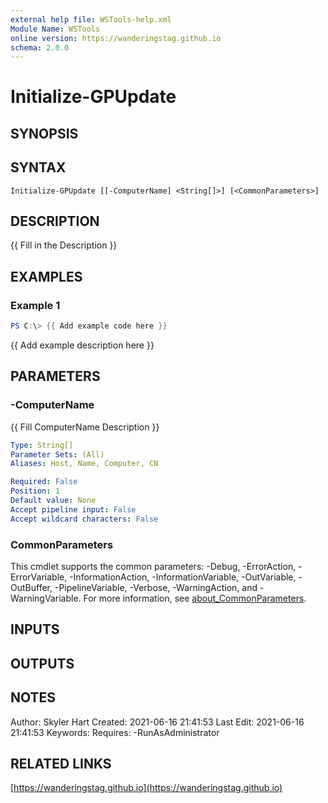 ```yaml
---
external help file: WSTools-help.xml
Module Name: WSTools
online version: https://wanderingstag.github.io
schema: 2.0.0
---
```


# Initialize-GPUpdate

## SYNOPSIS

## SYNTAX

```
Initialize-GPUpdate [[-ComputerName] <String[]>] [<CommonParameters>]
```

## DESCRIPTION
{{ Fill in the Description }}

## EXAMPLES

### Example 1
```powershell
PS C:\> {{ Add example code here }}
```

{{ Add example description here }}

## PARAMETERS

### -ComputerName
{{ Fill ComputerName Description }}

```yaml
Type: String[]
Parameter Sets: (All)
Aliases: Host, Name, Computer, CN

Required: False
Position: 1
Default value: None
Accept pipeline input: False
Accept wildcard characters: False
```

### CommonParameters
This cmdlet supports the common parameters: -Debug, -ErrorAction, -ErrorVariable, -InformationAction, -InformationVariable, -OutVariable, -OutBuffer, -PipelineVariable, -Verbose, -WarningAction, and -WarningVariable. For more information, see [about_CommonParameters](http://go.microsoft.com/fwlink/?LinkID=113216).

## INPUTS

## OUTPUTS

## NOTES
Author: Skyler Hart
Created: 2021-06-16 21:41:53
Last Edit: 2021-06-16 21:41:53
Keywords:
Requires:
    -RunAsAdministrator

## RELATED LINKS

[https://wanderingstag.github.io](https://wanderingstag.github.io)

